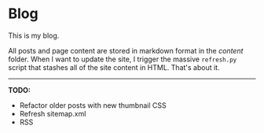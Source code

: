 Blog
====

This is my blog.

All posts and page content are stored in markdown format in the *content* folder.  When I want to update the site, I trigger the massive ```refresh.py``` script that stashes all of the site content in HTML.  That's about it.

***

**TODO:**

* Refactor older posts with new thumbnail CSS
* Refresh sitemap.xml
* RSS
